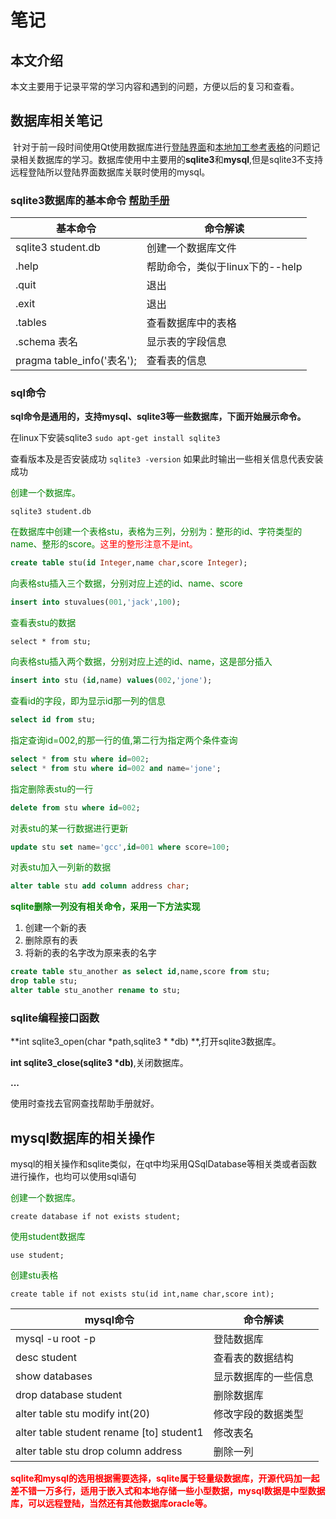 # 笔记

## 本文介绍

​	本文主要用于记录平常的学习内容和遇到的问题，方便以后的复习和查看。

## 数据库相关笔记

​	针对于前一段时间使用Qt使用数据库进行[登陆界面](https://github.com/USST-member/qt_public_demo/tree/master/log_dilog)和[本地加工参考表格](https://github.com/USST-member/qt_public_demo/tree/master/table_window_sqlite)的问题记录相关数据库的学习。数据库使用中主要用的**sqlite3**和**mysql**,但是sqlite3不支持远程登陆所以登陆界面数据库关联时使用的mysql。

### sqlite3数据库的基本命令 [帮助手册](https://doc.yonyoucloud.com/doc/wiki/project/sqlite/sqlite-intro.html)

| 基本命令                   | 命令解读                        |
| -------------------------- | ------------------------------- |
| sqlite3 student.db         | 创建一个数据库文件              |
| .help                      | 帮助命令，类似于linux下的--help |
| .quit                      | 退出                            |
| .exit                      | 退出                            |
| .tables                    | 查看数据库中的表格              |
| .schema 表名               | 显示表的字段信息                |
| pragma table_info('表名'); | 查看表的信息                    |

### sql命令

**sql命令是通用的，支持mysql、sqlite3等一些数据库，下面开始展示命令。**

在linux下安装sqlite3            `sudo apt-get install sqlite3`

查看版本及是否安装成功       `sqlite3 -version`   如果此时输出一些相关信息代表安装成功



<font color=#008000>创建一个数据库。</font>

```sqlite
sqlite3 student.db
```



<font color=#008000>在数据库中创建一个表格stu，表格为三列，分别为：整形的id、字符类型的name、整形的score。</font><font color=red>这里的整形注意不是int。</font>

```sql
create table stu(id Integer,name char,score Integer);
```



<font color=#008000>向表格stu插入三个数据，分别对应上述的id、name、score</font>

```sql
insert into stuvalues(001,'jack',100);
```



<font color=#008000>查看表stu的数据</font>

```sqlite
select * from stu;
```



<font color=#008000>向表格stu插入两个数据，分别对应上述的id、name，这是部分插入</font>

```sql
insert into stu (id,name) values(002,'jone');
```



<font color=#008000>查看id的字段，即为显示id那一列的信息</font>

```sql
select id from stu;
```



<font color=#008000>指定查询id=002,的那一行的值,第二行为指定两个条件查询</font>

```sql
select * from stu where id=002;
select * from stu where id=002 and name='jone';
```



<font color=#008000>指定删除表stu的一行</font>

```sql
delete from stu where id=002;
```



<font color=#008000>对表stu的某一行数据进行更新</font>

```sql
update stu set name='gcc',id=001 where score=100;
```



<font color=#008000>对表stu加入一列新的数据</font>

```sql
alter table stu add column address char;
```



<font color=#008000>**sqlite删除一列没有相关命令，采用一下方法实现**</font>

1. 创建一个新的表
2. 删除原有的表
3. 将新的表的名字改为原来表的名字

```sql
create table stu_another as select id,name,score from stu;
drop table stu;
alter table stu_another rename to stu;
```



### sqlite编程接口函数

**int  sqlite3_open(char *path,sqlite3  \* *db) **,打开sqlite3数据库。

**int   sqlite3_close(sqlite3 *db)**,关闭数据库。

**...**

使用时查找去官网查找帮助手册就好。



## mysql数据库的相关操作

mysql的相关操作和sqlite类似，在qt中均采用QSqlDatabase等相关类或者函数进行操作，也均可以使用sql语句

<font color=#008000>创建一个数据库。</font>

```mysql
create database if not exists student;
```



<font color=#008000>使用student数据库</font>

```mysql
use student;
```



<font color=#008000>创建stu表格</font>

```mysql
create table if not exists stu(id int,name char,score int);
```



| mysql命令                                | 命令解读             |
| ---------------------------------------- | -------------------- |
| mysql -u root -p                         | 登陆数据库           |
| desc student                             | 查看表的数据结构     |
| show databases                           | 显示数据库的一些信息 |
| drop database student                    | 删除数据库           |
| alter table stu modify int(20)           | 修改字段的数据类型   |
| alter table student rename [to] student1 | 修改表名             |
| alter table stu drop column address      | 删除一列             |



**<font color=red>	sqlite和mysql的选用根据需要选择，sqlite属于轻量级数据库，开源代码加一起差不错一万多行，适用于嵌入式和本地存储一些小型数据，mysql数据是中型数据库，可以远程登陆，当然还有其他数据库oracle等。</font>**

